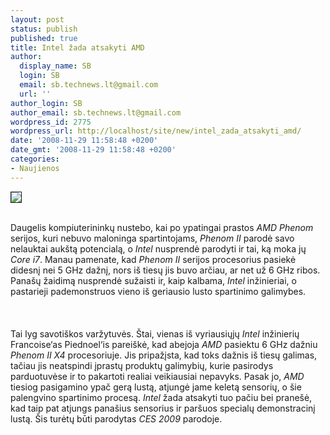 ```yaml
---
layout: post
status: publish
published: true
title: Intel žada atsakyti AMD
author:
  display_name: SB
  login: SB
  email: sb.technews.lt@gmail.com
  url: ''
author_login: SB
author_email: sb.technews.lt@gmail.com
wordpress_id: 2775
wordpress_url: http://localhost/site/new/intel_zada_atsakyti_amd/
date: '2008-11-29 11:58:48 +0200'
date_gmt: '2008-11-29 11:58:48 +0200'
categories:
- Naujienos
---
```

<div class="imgright"><img src="http://tbn2.google.com/images?q=tbn:1GmasKqhc0aWPM:http://www.mobilewhack.com/Intel_CES.jpg" border="1"></div>
<p><br>Daugelis kompiuterininkų nustebo, kai po ypatingai prastos <i>AMD Phenom</i> serijos, kuri nebuvo maloninga spartintojams, <i>Phenom II</i> parodė savo nelauktai aukštą potencialą, o <i>Intel</i> nusprendė parodyti ir tai, ką moka jų <i>Core i7</i>. Manau pamenate, kad <i>Phenom II</i> serijos procesorius pasiekė didesnį nei 5 GHz dažnį, nors iš tiesų jis buvo arčiau, ar net už 6 GHz ribos. Panašų žaidimą nusprendė sužaisti ir, kaip kalbama, <i>Intel</i> inžinieriai, o pastarieji pademonstruos vieno iš geriausio lusto spartinimo galimybes.<br />
<br><br />
<br>Tai lyg savotiškos varžytuvės. Štai, vienas iš vyriausiųjų <i>Intel</i> inžinierių Francoise‘as Piednoel‘is pareiškė, kad abejoja <i>AMD</i> pasiektu 6 GHz dažniu <i>Phenom II X4</i> procesoriuje. Jis pripažįsta, kad toks dažnis iš tiesų galimas, tačiau jis neatspindi įprastų produktų galimybių, kurie pasirodys parduotuvėse ir to pakartoti realiai veikiausiai nepavyks. Pasak jo, <i>AMD</i> tiesiog pasigamino ypač gerą lustą, atjungė jame keletą sensorių, o šie palengvino spartinimo procesą. <i>Intel</i> žada atsakyti tuo pačiu bei pranešė, kad taip pat atjungs panašius sensorius ir paršuos specialų demonstracinį lustą. Šis turėtų būti parodytas <i>CES 2009</i> parodoje.<br />
<br><br />
<br><br />
<br></p>
